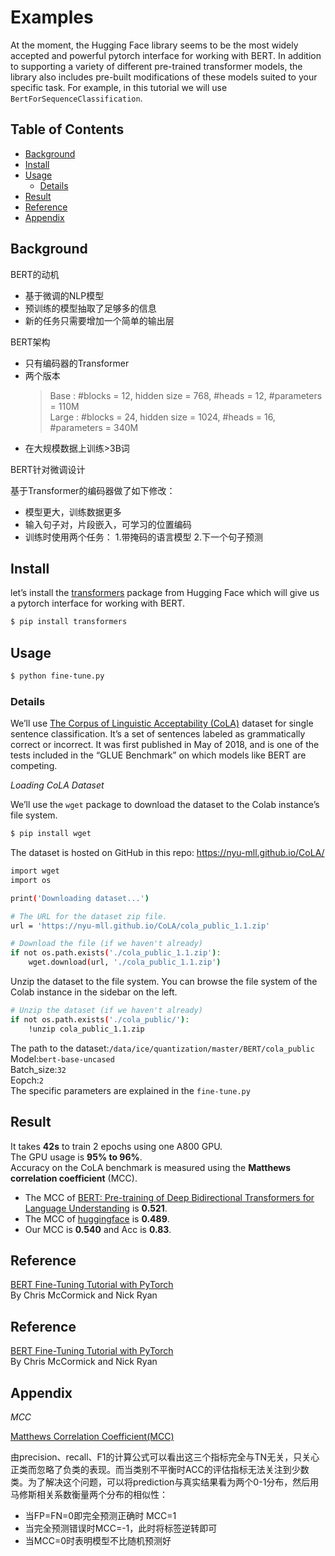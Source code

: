 # Examples

At the moment, the Hugging Face library seems to be the most widely accepted and powerful pytorch interface for working with BERT. In addition to supporting a variety of different pre-trained transformer models, the library also includes pre-built modifications of these models suited to your specific task. For example, in this tutorial we will use `BertForSequenceClassification`.


## Table of Contents

- [Background](#background)
- [Install](#install)
- [Usage](#usage)
	- [Details](#details)
- [Result](#result)
- [Reference](#reference)
- [Appendix](#appendix)

## Background

BERT的动机

- 基于微调的NLP模型
- 预训练的模型抽取了足够多的信息
- 新的任务只需要增加一个简单的输出层

BERT架构

- 只有编码器的Transformer
- 两个版本
   > Base : #blocks = 12, hidden size = 768, #heads = 12, #parameters = 110M  
   > Large : #blocks = 24, hidden size = 1024, #heads = 16, #parameters = 340M
-  在大规模数据上训练>3B词

BERT针对微调设计

基于Transformer的编码器做了如下修改：
- 模型更大，训练数据更多
- 输入句子对，片段嵌入，可学习的位置编码
- 训练时使用两个任务：
      1.带掩码的语言模型
      2.下一个句子预测

## Install

let’s install the [transformers](https://github.com/huggingface/transformers) package from Hugging Face which will give us a pytorch interface for working with BERT. 

```sh
$ pip install transformers
```

## Usage

```sh
$ python fine-tune.py
```

### Details

We’ll use [The Corpus of Linguistic Acceptability (CoLA)](https://nyu-mll.github.io/CoLA/) dataset for single sentence classification. It’s a set of sentences labeled as grammatically correct or incorrect. It was first published in May of 2018, and is one of the tests included in the “GLUE Benchmark” on which models like BERT are competing.

*Loading CoLA Dataset*

We’ll use the `wget` package to download the dataset to the Colab instance’s file system.

```sh
$ pip install wget
```

The dataset is hosted on GitHub in this repo: https://nyu-mll.github.io/CoLA/

```sh
import wget
import os

print('Downloading dataset...')

# The URL for the dataset zip file.
url = 'https://nyu-mll.github.io/CoLA/cola_public_1.1.zip'

# Download the file (if we haven't already)
if not os.path.exists('./cola_public_1.1.zip'):
    wget.download(url, './cola_public_1.1.zip')
```

Unzip the dataset to the file system. You can browse the file system of the Colab instance in the sidebar on the left.

```sh
# Unzip the dataset (if we haven't already)
if not os.path.exists('./cola_public/'):
    !unzip cola_public_1.1.zip
```

The path to the dataset:`/data/ice/quantization/master/BERT/cola_public`  
Model:`bert-base-uncased`  
Batch_size:`32`  
Eopch:`2`  
The specific parameters are explained in the `fine-tune.py`

## Result

It takes **42s** to train 2 epochs using one A800 GPU.  
The GPU usage is **95% to 96%**.  
Accuracy on the CoLA benchmark is measured using the **Matthews correlation coefficient** (MCC).
- The MCC of [BERT: Pre-training of Deep Bidirectional Transformers for Language Understanding](https://arxiv.org/pdf/1810.04805.pdf) is **0.521**.
- The MCC of [huggingface](https://github.com/huggingface/transformers/tree/5bfcd0485ece086ebcbed2d008813037968a9e58/examples) is **0.489**.
- Our MCC is **0.540** and Acc is **0.83**.

## Reference

[BERT Fine-Tuning Tutorial with PyTorch](https://mccormickml.com/2019/07/22/BERT-fine-tuning/)  
By Chris McCormick and Nick Ryan

## Reference

[BERT Fine-Tuning Tutorial with PyTorch](https://mccormickml.com/2019/07/22/BERT-fine-tuning/)  
By Chris McCormick and Nick Ryan

## Appendix

*MCC*

[Matthews Correlation Coefficient(MCC)](https://towardsdatascience.com/the-best-classification-metric-youve-never-heard-of-the-matthews-correlation-coefficient-3bf50a2f3e9a)

由precision、recall、F1的计算公式可以看出这三个指标完全与TN无关，只关心正类而忽略了负类的表现。而当类别不平衡时ACC的评估指标无法关注到少数类。为了解决这个问题，可以将prediction与真实结果看为两个0-1分布，然后用马修斯相关系数衡量两个分布的相似性：

- 当FP=FN=0即完全预测正确时 MCC=1
- 当完全预测错误时MCC=-1，此时将标签逆转即可
- 当MCC=0时表明模型不比随机预测好
